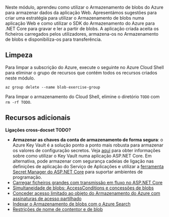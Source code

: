 Neste módulo, aprendeu como utilizar o Armazenamento de blobs do Azure para armazenar dados da aplicação Web. Apresentámos sugestões para criar uma estratégia para utilizar o Armazenamento de blobs numa aplicação Web e como utilizar o SDK do Armazenamento do Azure para .NET Core para gravar e ler a partir de blobs. A aplicação criada aceita os ficheiros carregados pelos utilizadores, armazena-os no Armazenamento de blobs e disponibiliza-os para transferência.

## <a name="cleanup"></a>Limpeza

Para limpar a subscrição do Azure, execute o seguinte no Azure Cloud Shell para eliminar o grupo de recursos que contém todos os recursos criados neste módulo.

```console
az group delete --name blob-exercise-group
```

Para limpar o armazenamento do Cloud Shell, elimine o diretório `TODO` com `rm -rf TODO`.

## <a name="additional-resources"></a>Recursos adicionais

**Ligações cross-docset TODO?**

* **Armazenar as chaves da conta de armazenamento de forma segura**: o Azure Key Vault é a solução ponto a ponto mais robusta para armazenar os valores de configuração secretos. Veja [aqui](https://docs.microsoft.com/aspnet/core/security/key-vault-configuration?view=aspnetcore-2.1&tabs=aspnetcore2x) para obter informações sobre como utilizar o Key Vault numa aplicação ASP.NET Core. Em alternativa, pode armazenar com segurança cadeias de ligação nas definições de aplicação do Serviço de Aplicações e utilizar a [ferramenta Secret Manager do ASP.NET Core](https://docs.microsoft.com/aspnet/core/security/app-secrets?view=aspnetcore-2.1&tabs=windows) para suportar ambientes de programação.
* [Carregar ficheiros grandes com transmissão em fluxo no ASP.NET Core](https://docs.microsoft.com/aspnet/core/mvc/models/file-uploads?view=aspnetcore-2.1#uploading-large-files-with-streaming)
* [Simultaneidade de blobs: AccessConditions e concessões de blobs](https://azure.microsoft.com/blog/managing-concurrency-in-microsoft-azure-storage-2/)
* [Conceder acesso limitado ao objeto do Armazenamento do Azure com assinaturas de acesso partilhado](https://docs.microsoft.com/azure/storage/common/storage-dotnet-shared-access-signature-part-1)
* [Indexar o Armazenamento de blobs com o Azure Search](https://docs.microsoft.com/azure/search/search-howto-indexing-azure-blob-storage)
* [Restrições de nome de contentor e de blob](https://docs.microsoft.com/rest/api/storageservices/naming-and-referencing-containers--blobs--and-metadata#resource-names)